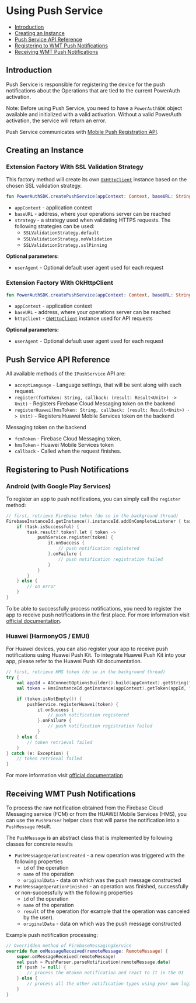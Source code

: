 # Using Push Service

<!-- begin remove -->
- [Introduction](#introduction)
- [Creating an Instance](#creating-an-instance)
- [Push Service API Reference](#push-service-api-reference)
- [Registering to WMT Push Notifications](#registering-to-push-notifications)
- [Receiving WMT Push Notifications](#receiving-wmt-push-notifications)
## Introduction
<!-- end -->

Push Service is responsible for registering the device for the push notifications about the Operations that are tied to the current PowerAuth activation.

<!-- begin box warning -->
Note: Before using Push Service, you need to have a `PowerAuthSDK` object available and initialized with a valid activation. Without a valid PowerAuth activation, the service will return an error.
<!-- end -->

Push Service communicates with [Mobile Push Registration API](https://github.com/wultra/powerauth-webflow/blob/develop/docs/Mobile-Push-Registration-API.md).

## Creating an Instance

### Extension Factory With SSL Validation Strategy

This factory method will create its own [`OkHttpClient`](https://square.github.io/okhttp/) instance based on the chosen SSL validation strategy.

```kotlin
fun PowerAuthSDK.createPushService(appContext: Context, baseURL: String, strategy: SSLValidationStrategy): IPushService
```

- `appContext` - application context
- `baseURL` - address, where your operations server can be reached
- `strategy` - a strategy used when validating HTTPS requests. The following strategies can be used:
    - `SSLValidationStrategy.default`
    - `SSLValidationStrategy.noValidation`
    - `SSLValidationStrategy.sslPinning`

__Optional parameters:__

- `userAgent` - Optional default user agent used for each request

### Extension Factory With OkHttpClient

```kotlin
fun PowerAuthSDK.createPushService(appContext: Context, baseURL: String, httpClient: OkHttpClient): IPushService
```
- `appContext` - application context
- `baseURL` - address, where your operations server can be reached
- `httpClient` - [`OkHttpClient`](https://square.github.io/okhttp/) instance used for API requests

__Optional parameters:__

- `userAgent` - Optional default user agent used for each request

## Push Service API Reference

All available methods of the `IPushService` API are:

- `acceptLanguage` - Language settings, that will be sent along with each request.
- `register(fcmToken: String, callback: (result: Result<Unit>) -> Unit)` - Registers Firebase Cloud Messaging token on the backend
- `registerHuawei(hmsToken: String, callback: (result: Result<Unit>) -> Unit)` - Registers Huawei Mobile Services token on the backend

Messaging token on the backend

- `fcmToken` - Firebase Cloud Messaging token.
- `hmsToken` - Huawei Mobile Services token
- `callback` - Called when the request finishes.

## Registering to Push Notifications
### Android (with Google Play Services)
To register an app to push notifications, you can simply call the `register` method:

```kotlin
// first, retrieve Firebase token (do so in the background thread)
FirebaseInstanceId.getInstance().instanceId.addOnCompleteListener { task ->
    if (task.isSuccessful) {
        task.result?.token?.let { token ->
            pushService.register(token) {
                it.onSuccess {
                    // push notification registered
                }.onFailure {
                    // push notification registration failed  
                }
            }
        }       
    } else {
        // on error
    }
}
```

To be able to successfully process notifications, you need to register the app to receive push notifications in the first place. For more information visit [official documentation](https://firebase.google.com/docs/cloud-messaging/android/client).

### Huawei (HarmonyOS / EMUI)
For Huawei devices, you can also register your app to receive push notifications using Huawei Push Kit. To integrate Huawei Push Kit into your app, please refer to the Huawei Push Kit documentation.

```kotlin
// first, retrieve HMS token (do so in the background thread)
try {
    val appId = AGConnectOptionsBuilder().build(appContext).getString("client/app_id")
    val token = HmsInstanceId.getInstance(appContext).getToken(appId, "HCM")

    if (token.isNotEmpty()) {
        pushService.registerHuawei(token) {
            it.onSuccess {
                // push notification registered
            }.onFailure {
                // push notification registration failed  
            }
    } else {
        // token retrieval failed
    }
} catch (e: Exception) {
    // token retrieval failed
}
```
For more information visit [official documentation](https://developer.huawei.com/consumer/en/doc/hmscore-guides/android-client-dev-0000001050042041)
## Receiving WMT Push Notifications

To process the raw notification obtained from the Firebase Cloud Messaging service (FCM) or from the HUAWEI Mobile Services (HMS), you can use the `PushParser` helper class that will parse the notification into a `PushMessage` result.

The `PushMessage` is an abstract class that is implemented by following classes for concrete results

- `PushMessageOperationCreated` - a new operation was triggered with the following properties
  -  `id` of the operation
  -  `name` of the operation
  -  `originalData` - data on which was the push message constructed
- `PushMessageOperationFinished` - an operation was finished, successfully or non-successfully with the following properties
  -  `id` of the operation
  -  `name` of the operation
  -  `result` of the operation (for example that the operation was canceled by the user).
  -  `originalData` - data on which was the push message constructed


Example push notification processing:

```kotlin
// Overridden method of FirebaseMessagingService
override fun onMessageReceived(remoteMessage: RemoteMessage) {
    super.onMessageReceived(remoteMessage)
    val push = PushParser.parseNotification(remoteMessage.data)
    if (push != null) {
        // process the mtoken notification and react to it in the UI
    } else {
        // process all the other notification types using your own logic
    }
}
```
